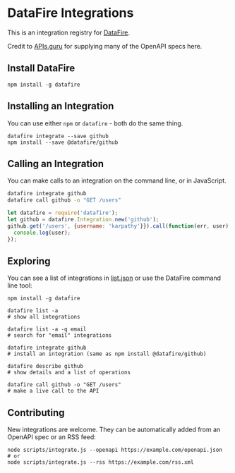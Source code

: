 # DataFire Integrations

This is an integration registry for [DataFire](https://github.com/DataFire/DataFire).

Credit to [APIs.guru](http://apis.guru) for supplying many of the OpenAPI specs here.

## Install DataFire
```
npm install -g datafire
```

## Installing an Integration
You can use either `npm` or `datafire` - both do the same thing.
```
datafire integrate --save github
npm install --save @datafire/github
```

## Calling an Integration
You can make calls to an integration on the command line, or in JavaScript.
```bash
datafire integrate github
datafire call github -o "GET /users"
```

```js
let datafire = require('datafire');
let github = datafire.Integration.new('github');
github.get('/users', {username: 'karpathy'}}).call(function(err, user) {
  console.log(user);
});
```

## Exploring
You can see a list of integrations in [list.json](./list.json) or use the DataFire command line tool:
```
npm install -g datafire

datafire list -a
# show all integrations

datafire list -a -q email
# search for "email" integrations

datafire integrate github
# install an integration (same as npm install @datafire/github)

datafire describe github
# show details and a list of operations

datafire call github -o "GET /users"
# make a live call to the API
```

## Contributing
New integrations are welcome. They can be automatically added from an OpenAPI spec
or an RSS feed:

```
node scripts/integrate.js --openapi https://example.com/openapi.json
# or
node scripts/integrate.js --rss https://example.com/rss.xml
```
